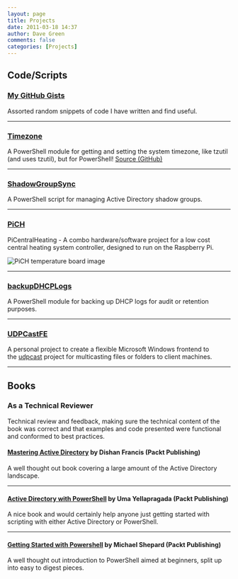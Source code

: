 ```yaml
---
layout: page
title: Projects
date: 2011-03-18 14:37
author: Dave Green
comments: false
categories: [Projects]
---
```


## Code/Scripts

### [My GitHub Gists](https://gist.github.com/davegreen)

Assorted random snippets of code I have written and find useful.

- - -

### [Timezone](https://www.powershellgallery.com/packages/Timezone/)

A PowerShell module for getting and setting the system timezone, like tzutil (and uses tzutil), but for PowerShell! [Source (GitHub)](https://github.com/davegreen/PowerShell/tree/master/Modules/Timezone)

- - -

### [ShadowGroupSync](https://github.com/davegreen/shadowGroupSync)

A PowerShell script for managing Active Directory shadow groups.

- - -

### [PiCH](https://github.com/davegreen/PiCH.git)

PiCentralHeating - A combo hardware/software project for a low cost central heating system controller, designed to run on the Raspberry Pi.

![PiCH temperature board image](../assets/img/2013tempboard1.jpg)

- - -

### [backupDHCPLogs](https://github.com/davegreen/backupDhcpLogs.git)

A PowerShell module for backing up DHCP logs for audit or retention purposes.

- - -

### [UDPCastFE](https://github.com/davegreen/udpcastFE.git)

A personal project to create a flexible Microsoft Windows frontend to the [udpcast](http://udpcast.linux.lu) project for multicasting files or folders to client machines.

- - -

## Books

### As a Technical Reviewer

Technical review and feedback, making sure the technical content of the book was correct and that examples and code presented were functional and conformed to best practices.

#### [Mastering Active Directory](https://www.packtpub.com/networking-and-servers/mastering-active-directory) by Dishan Francis (Packt Publishing)

A well thought out book covering a large amount of the Active Directory landscape.

- - -

#### [Active Directory with PowerShell](https://www.packtpub.com/networking-and-servers/active-directory-powershell) by Uma Yellapragada (Packt Publishing)

A nice book and would certainly help anyone just getting started with scripting with either Active Directory or PowerShell.

- - -

#### [Getting Started with Powershell](https://www.packtpub.com/networking-and-servers/getting-started-powershell) by Michael Shepard (Packt Publishing)

A well thought out introduction to PowerShell aimed at beginners, split up into easy to digest pieces.
